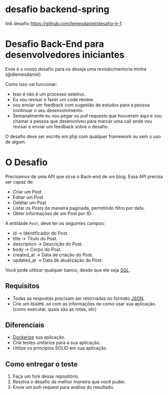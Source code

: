 # desafio backend-spring

link desafio https://github.com/lemesdaniel/desafio-jr-1

# Desafio Back-End para desenvolvedores iniciantes

Esse é o nosso desafio para os deseja uma revisão/mentoria minha (@dlemesdaniel)

Como isso vai funcionar:
- Isso é não é um processo seletivo.
- Eu vou revisar e fazer um code review.
- vou enviar um feedback com sugestão de estudos para a pessoa continuar o seu desenvolvimento.
- Semanalmente eu vou pegar os pull requests que houverem aqui e vou chamar a pessoa que desenvolveu para marcar uma call onde vou revisar e enviar um feedback sobre o desafio.

O desafio deve ser escrito em php com qualquer framework ou sem o uso de algum.

# O Desafio

Precisamos de uma API que sirva o Back-end de um blog. Essa API precisa ser capaz de:

- Criar um Post
- Editar um Post
- Deletar um Post
- Listar os Posts de maneira paginada, permitindo filtro por data.
- Obter informações de um Post por ID.

A entidade `Post`, deve ter os seguintes campos:

- id -> Identificador do Post.
- title -> Título do Post.
- description -> Descrição do Post.
- body -> Corpo do Post.
- created_at -> Data de criação do Post.
- updated_at -> Data de atualização do Post.

Você pode utilizar qualquer banco, desde que ele seja [SQL](http://www.sqlcourse.com/intro.html).

## Requisitos

- Todas as respostas precisam ser retornadas no formato [JSON](https://www.json.org/json-en.html).
- Crie um `README.md` com as informações de como usar sua aplicação. (como executar, quais são as rotas, etc)

## Diferenciais

- [Dockerize](https://www.docker.com/) sua aplicação.
- Crie testes unitários para a sua aplicação.
- Utilize os princípios SOLID em sua aplicação.

## Como entregar o teste

1. Faça um fork desse repositório.
2. Resolva o desafio da melhor maneira que você puder.
3. Envie um pull-request para análise do resultado.